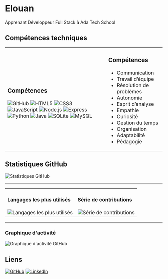# Elouan

Apprenant Développeur Full Stack à Ada Tech School

## Compétences techniques
<table><tr>
<td>
<h3>Compétences</h3>
<div>
<img alt="GitHub" src="https://img.shields.io/badge/GitHub-181717?style=flat&logo=github&logoColor=white" />
<img alt="HTML5" src="https://img.shields.io/badge/HTML5-E34F26?style=flat&logo=html5&logoColor=white" />
<img alt="CSS3" src="https://img.shields.io/badge/CSS3-1572B6?style=flat&logo=css3&logoColor=white" />
<img alt="JavaScript" src="https://img.shields.io/badge/JavaScript-F7DF1E?style=flat&logo=javascript&logoColor=white" />
<img alt="Node.js" src="https://img.shields.io/badge/Node.js-339933?style=flat&logo=nodedotjs&logoColor=white" />
<img alt="Express" src="https://img.shields.io/badge/Express-000000?style=flat&logo=express&logoColor=white" />
<img alt="Python" src="https://img.shields.io/badge/Python-3776AB?style=flat&logo=python&logoColor=white" />
<img alt="Java" src="https://img.shields.io/badge/Java-007396?style=flat&logo=coffeescript&logoColor=white" />
<img alt="SQLite" src="https://img.shields.io/badge/SQLite-003B57?style=flat&logo=sqlite&logoColor=white" />
<img alt="MySQL" src="https://img.shields.io/badge/MySQL-4479A1?style=flat&logo=mysql&logoColor=white" />
</div>
</td>
<td>
<h3>Compétences</h3>
<ul>
<li>Communication</li>
<li>Travail d’équipe</li>
<li>Résolution de problèmes</li>
<li>Autonomie</li>
<li>Esprit d’analyse</li>
<li>Empathie</li>
<li>Curiosité</li>
<li>Gestion du temps</li>
<li>Organisation</li>
<li>Adaptabilité</li>
<li>Pédagogie</li>
</ul>
</td>
</tr></table>

## Statistiques GitHub
![Statistiques GitHub](https://github-readme-stats.vercel.app/api?username=DwoDwoS&show_icons=true&theme=tokyonight)

---

<table><tr>
<td valign="top">
<h4>Langages les plus utilisés</h4>
<img alt="Langages les plus utilisés" src="https://github-readme-stats.vercel.app/api/top-langs/?username=DwoDwoS&layout=compact&theme=dracula" />
</td>
<td valign="top">
<h4>Série de contributions</h4>
<img alt="Série de contributions" src="https://streak-stats.demolab.com?user=DwoDwoS&theme=dracula&hide_border=true" />
</td>
</tr></table>

---

### Graphique d'activité
![Graphique d'activité GitHub](https://github-readme-activity-graph.vercel.app/graph?username=DwoDwoS&theme=dracula)

## Liens
[![GitHub](https://img.shields.io/badge/GitHub-181717?logo=github&logoColor=white)](https://github.com/DwoDwoS/)
[![LinkedIn](https://img.shields.io/badge/LinkedIn-0A66C2?logo=linkedin&logoColor=white)](https://www.linkedin.com/in/elouan-gauriaud/)
